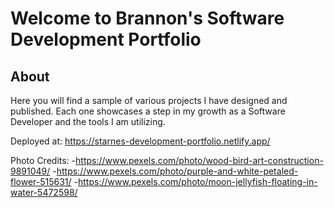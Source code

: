 # Welcome to Brannon's Software Development Portfolio

## About

Here you will find a sample of various projects I have designed and published. Each one showcases a step in my growth as a Software Developer and the tools I am utilizing.

Deployed at: https://starnes-development-portfolio.netlify.app/

Photo Credits:
-https://www.pexels.com/photo/wood-bird-art-construction-9891049/
-https://www.pexels.com/photo/purple-and-white-petaled-flower-515631/
-https://www.pexels.com/photo/moon-jellyfish-floating-in-water-5472598/